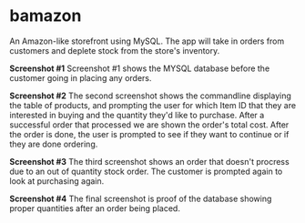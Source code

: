 # bamazon
 An Amazon-like storefront using MySQL. The app will take in orders from customers and deplete stock from the store's inventory.
 
**Screenshot #1**
 Screenshot #1 shows the MYSQL database before the customer going in placing any orders.
 
**Screenshot #2**
  The second screenshot shows the commandline displaying the table of products, and prompting the user for which Item ID that they are interested in buying and the quantity they'd like to purchase. After a successful order that processed we are shown the order's total cost. After the order is done, the user is prompted to see if they want to continue or if they are done ordering.
  
**Screenshot #3**
 The third screenshot shows an order that doesn't procress due to an out of quantity stock order. The customer is prompted again to look at purchasing again.   
   
**Screenshot #4**
 The final screenshot is proof of the database showing proper quantities after an order being placed.
